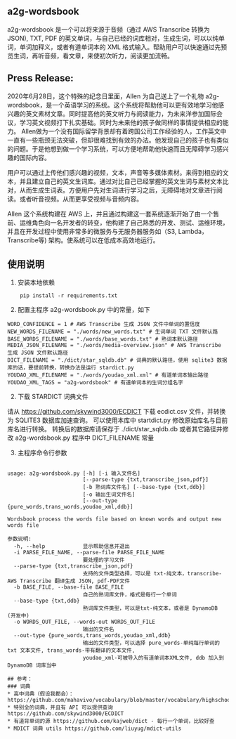 ## a2g-wordsbook

a2g-wordsbook 是一个可以将来源于音频（通过 AWS Transcribe 转换为 JSON), TXT, PDF 的英文单词，与自己已经的词库相对，生成生词，可以以纯单词，单词加释义，或者有道单词本的 XML 格式输入。帮助用户可以快速通过先预览生词，再听音频，看文章，来使初次听力，阅读更加流畅。

## Press Release:

2020年6月28日，这个特殊的纪念日里面，Allen 为自己送上了一个礼物 a2g-wordsbook，是一个英语学习的系统。这个系统将帮助他可以更有效地学习他感兴趣的英文素材文章。同时提高他的英文听力与阅读能力，为未来洋参加国际会议，学习英文视频打下扎实基础。同时为未来他的孩子做同样的事情提供相应的能力。
Allen做为一个没有国际留学背景却有着跨国公司工作经验的人，工作英文中一直有一些瓶颈无法突破，但却很难找到有效的办法。他发现自己的孩子也有类似的问题。于是他想到做一个学习系统，可以方便地帮助他快速而且无障碍学习感兴趣的国际内容。

用户可以通过上传他们感兴趣的视频，文本，声音等多媒体素材。来得到相应的文本，并且建立自己的英文生词库。通过对比自己已经掌握的英文生词与素材文本比对，从而生成生词表。方便用户先对生词进行学习之后，无障碍地对文章进行阅读。或者听音视频。从而更享受视频与音频内容。

Allen 这个系统构建在 AWS 上，并且通过构建这一套系统逐渐开始了由一个售前、运维角色向一名开发者的转变，他构建了自己熟悉的开发、测试、运维环境，并且在开发过程中使用非常多的微服务与无服务器服务如（S3, Lambda，Transcribe等) 架构。使系统可以在低成本高效地运行。

## 使用说明

1. 安装本地依赖
```
	pip install -r requirements.txt
```

2. 配置主程序 a2g-wordsbook.py 中的常量，如下
```
WORD_CONFIDENCE = 1 # AWS Transcribe 生成 JSON 文件中单词的置信度
NEW_WORDS_FILENAME = "./words/new_words.txt" # 生词单词 TXT 文件默认路
BASE_WORDS_FILENAME = "./words/base_words.txt" # 熟词本默认路径
MEDIA_JSON_FILENAME = "./words/media-overview.json" # AWS Transcribe 生成 JSON 文件默认路径
DICT_FILENAME = "./dict/star_sqldb.db" # 词典的默认路径，使用 sqlite3 数据库的话，要提前转换，转换办法是运行 stardict.py
YOUDAO_XML_FILENAME = "./words/youdao_xml.xml" # 有道单词本输出路径
YOUDAO_XML_TAGS = "a2g-wordsbook" # 有道单词本的生词分组名字
```

2. 下载 STARDICT 词典文件

请从 https://github.com/skywind3000/ECDICT 下载 ecdict.csv 文件，并转换为 SQLITE3 数据库加速查询。
可以使用本库中 startdict.py 修改原始库名与目前库名进行转换。
转换后的数据库请保存于 ./dict/star_sqldb.db 或者其它路径并修改 a2g-wordsbook.py 程序中 DICT_FILENAME 常量

3. 主程序命令行参数
```

usage: a2g-wordsbook.py [-h] [-i 输入文件名]
                        [--parse-type {txt,transcribe_json,pdf}]
                        [-b 熟词库文件名] [--base-type {txt,ddb}]
                        [-o 输出生词文件名]
                        [--out-type {pure_words,trans_words,youdao_xml,ddb}]

Wordsbook process the words file based on known words and output new words file

参数说明:
  -h, --help            显示帮助信息并退出
  -i PARSE_FILE_NAME, --parse-file PARSE_FILE_NAME
                        要处理的学习文件
  --parse-type {txt,transcribe_json,pdf}
                        支持的文件类型选择，可以是 txt-纯文本，transcribe-AWS Transcribe 翻译生成 JSON, pdf-PDF文件
  -b BASE_FILE, --base-file BASE_FILE
                        自己的熟词库文件，格式是每行一个单词
  --base-type {txt,ddb}
                        熟词库文件类型，可以是txt-纯文本，或者是 DynamoDB (开发中)
  -o WORDS_OUT_FILE, --words-out WORDS_OUT_FILE
                        输出的文件名
  --out-type {pure_words,trans_words,youdao_xml,ddb}
                        输出的文件类型，可以选择 pure_words-单纯每行单词的 txt 文本文件, trans_words-带有翻译的文本文件,
                        youdao_xml-可被导入的有道单词本XML文件, ddb 加入到 DynamoDB 词库当中

## 参考：
### 词典
* 高中词典（假设我都会）： https://github.com/mahavivo/vocabulary/blob/master/vocabulary/highschool_edited.txt 
* 特别全的词典，并且有 API 可以提供查询 https://github.com/skywind3000/ECDICT
* 有道背单词的源 https://github.com/kajweb/dict - 每行一个单词，比较好查
* MDICT 词典 utils https://github.com/liuyug/mdict-utils
